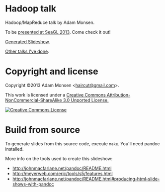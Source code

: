 # Hadoop talk

Hadoop/MapReduce talk by Adam Monsen.

To be [presented at SeaGL 2013](http://lanyrd.com/2013/seagl/scpfdf/). Come check it out!

[Generated Slideshow](http://meonkeys.github.io/hadoop-talk/).

[Other talks I've done](http://adammonsen.com/talks).

# Copyright and license

Copyright ©2013 Adam Monsen &lt;haircut@gmail.com&gt;.

This work is licensed under a [Creative Commons Attribution-NonCommercial-ShareAlike 3.0 Unported License.](http://creativecommons.org/licenses/by-nc-sa/3.0/deed.en_US)

[![Creative Commons License](http://i.creativecommons.org/l/by-nc-sa/3.0/88x31.png)](http://creativecommons.org/licenses/by-nc-sa/3.0/deed.en_US)

# Build from source

To generate slides from this source code, execute `make`. You'll need pandoc
installed.

More info on the tools used to create this slideshow:

* <http://johnmacfarlane.net/pandoc/README.html>
* <http://meyerweb.com/eric/tools/s5/features.html>
* <http://johnmacfarlane.net/pandoc/README.html#producing-html-slide-shows-with-pandoc>
